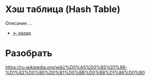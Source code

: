 # Хэш таблица (Hash Table)
Описание ...

- [<- назад](../README.md)

# Разобрать
https://ru.wikipedia.org/wiki/%D0%A5%D0%B5%D1%88-%D1%82%D0%B0%D0%B1%D0%BB%D0%B8%D1%86%D0%B0